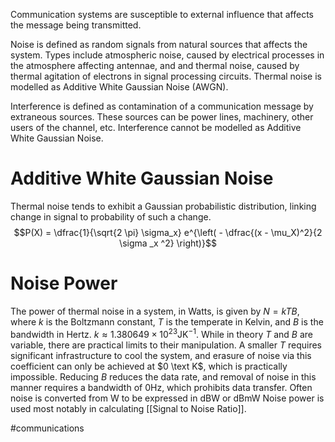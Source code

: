 Communication systems are susceptible to external influence that affects the message being transmitted.

Noise is defined as random signals from natural sources that affects the system. Types include atmospheric noise, caused by electrical processes in the atmosphere affecting antennae, and and thermal noise, caused by thermal agitation of electrons in signal processing circuits. Thermal noise is modelled as Additive White Gaussian Noise (AWGN).

Interference is defined as contamination of a communication message by extraneous sources. These sources can be power lines, machinery, other users of the channel, etc. Interference cannot be modelled as Additive White Gaussian Noise. 

# Additive White Gaussian Noise
Thermal noise tends to exhibit a Gaussian probabilistic distribution, linking change in signal to probability of such a change. 
$$P(X) = \dfrac{1}{\sqrt{2 \pi} \sigma_x} e^{\left( - \dfrac{(x - \mu_X)^2}{2 \sigma _x ^2} \right)}$$
# Noise Power
The power of thermal noise in a system, in Watts, is given by $N = kTB$, where $k$ is the Boltzmann constant, $T$ is the temperate in Kelvin, and $B$ is the bandwidth in Hertz. $k \approx 1.380649×10^{23} \text{JK}^{-1}$. 
While in theory $T$ and $B$ are variable, there are practical limits to their manipulation. A smaller $T$ requires significant infrastructure to cool the system, and erasure of noise via this coefficient can only be achieved at $0 \text K$, which is practically impossible. Reducing $B$ reduces the data rate, and removal of noise in this manner requires a bandwidth of $0 \text{Hz}$, which prohibits data transfer.
Often noise is converted from $\text{W}$ to be expressed in $\text {dBW}$ or $\text{dBmW}$
Noise power is used most notably in calculating [[Signal to Noise Ratio]]. 

#communications